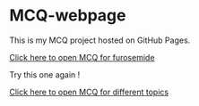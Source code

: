 # MCQ-webpage

This is my MCQ project hosted on GitHub Pages.

[Click here to open MCQ for furosemide](MCQ5.html)

Try this one again !

[Click here to open MCQ for different topics](MCQ4.html)
